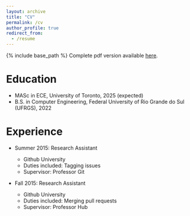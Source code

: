 ```yaml
---
layout: archive
title: "CV"
permalink: /cv
author_profile: true
redirect_from:
  - /resume
---
```


{% include base_path %}
Complete pdf version available [here](https://jadick.github.io/files/CV_JoaoDick.pdf).

Education
======
* MASc in ECE, University of Toronto, 2025 (expected)
* B.S. in Computer Engineering, Federal University of Rio Grande do Sul (UFRGS), 2022

Experience
======
* Summer 2015: Research Assistant
  * Github University
  * Duties included: Tagging issues
  * Supervisor: Professor Git

* Fall 2015: Research Assistant
  * Github University
  * Duties included: Merging pull requests
  * Supervisor: Professor Hub
  
